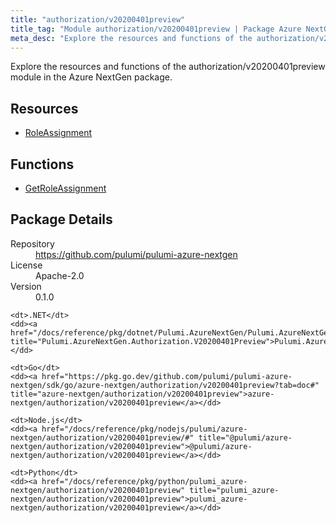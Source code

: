```yaml
---
title: "authorization/v20200401preview"
title_tag: "Module authorization/v20200401preview | Package Azure NextGen"
meta_desc: "Explore the resources and functions of the authorization/v20200401preview module in the Azure NextGen package."
---
```


<!-- WARNING: this file was generated by Pulumi Docs Generator. -->
<!-- Do not edit by hand unless you're certain you know what you are doing! -->

Explore the resources and functions of the authorization/v20200401preview module in the Azure NextGen package.

<h2 id="resources">Resources</h2>
<ul class="api">
    <li><a href="roleassignment" title="RoleAssignment"><span class="symbol resource"></span>RoleAssignment</a></li>
</ul>

<h2 id="functions">Functions</h2>
<ul class="api">
    <li><a href="getroleassignment" title="GetRoleAssignment"><span class="symbol function"></span>GetRoleAssignment</a></li>
</ul>

<h2 id="package-details">Package Details</h2>
<dl class="package-details">
	<dt>Repository</dt>
	<dd><a href="https://github.com/pulumi/pulumi-azure-nextgen">https://github.com/pulumi/pulumi-azure-nextgen</a></dd>
	<dt>License</dt>
	<dd>Apache-2.0</dd>
	<dt>Version</dt>
	<dd>0.1.0</dd>
</dl>



<dl class="tabular">

    <dt>.NET</dt>
    <dd><a href="/docs/reference/pkg/dotnet/Pulumi.AzureNextGen/Pulumi.AzureNextGen.Authorization.V20200401Preview.html" title="Pulumi.AzureNextGen.Authorization.V20200401Preview">Pulumi.AzureNextGen.Authorization.V20200401Preview</a></dd>

    <dt>Go</dt>
    <dd><a href="https://pkg.go.dev/github.com/pulumi/pulumi-azure-nextgen/sdk/go/azure-nextgen/authorization/v20200401preview?tab=doc#" title="azure-nextgen/authorization/v20200401preview">azure-nextgen/authorization/v20200401preview</a></dd>

    <dt>Node.js</dt>
    <dd><a href="/docs/reference/pkg/nodejs/pulumi/azure-nextgen/authorization/v20200401preview/#" title="@pulumi/azure-nextgen/authorization/v20200401preview">@pulumi/azure-nextgen/authorization/v20200401preview</a></dd>

    <dt>Python</dt>
    <dd><a href="/docs/reference/pkg/python/pulumi_azure-nextgen/authorization/v20200401preview" title="pulumi_azure-nextgen/authorization/v20200401preview">pulumi_azure-nextgen/authorization/v20200401preview</a></dd>

</dl>

